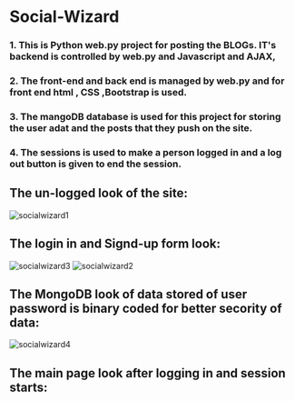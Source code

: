 # Social-Wizard
### 1. This is Python web.py project for posting the BLOGs. IT's backend is controlled by web.py and Javascript and AJAX,
### 2. The front-end and back end is managed by web.py and for front end html , CSS ,Bootstrap is used.
### 3. The mangoDB database is used for this project for storing the user adat and the posts that they push on the site.
### 4. The sessions is used to make a person logged in and a log out button is given to end the session.

## The un-logged look of the site:
![socialwizard1](https://user-images.githubusercontent.com/44469087/88183367-0402da80-cc4f-11ea-9fe5-11aaf5de9945.png)

## The login in and Signd-up form look:

![socialwizard3](https://user-images.githubusercontent.com/44469087/88183655-5d6b0980-cc4f-11ea-9f0d-78f7a5d71115.png)
![socialwizard2](https://user-images.githubusercontent.com/44469087/88183666-5f34cd00-cc4f-11ea-84de-199c9d19b3ca.png)

## The MongoDB look of data stored of user password is binary coded for better secority of data:
![socialwizard4](https://user-images.githubusercontent.com/44469087/88183938-be92dd00-cc4f-11ea-913d-79959f52b914.png)

## The main page look after logging in and session starts: 


